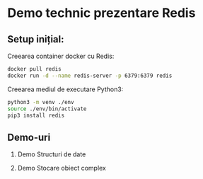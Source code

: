 # Demo technic prezentare Redis

## Setup inițial:

Creearea container docker cu Redis:

```bash
docker pull redis
docker run -d --name redis-server -p 6379:6379 redis
```

Creearea mediul de executare Python3:

```bash
python3 -m venv ./env
source ./env/bin/activate
pip3 install redis
```

## Demo-uri

1. Demo Structuri de date

2. Demo Stocare obiect complex
